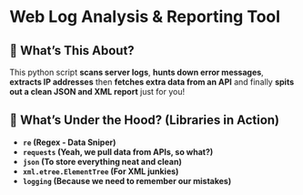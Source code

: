 # Web Log Analysis & Reporting Tool  

## 📌 What’s This About?
This python script **scans server logs**, **hunts down error messages**, **extracts IP addresses** then **fetches extra data from an API** and finally **spits out a clean JSON and XML report** just for you!  

## 📌 What’s Under the Hood? (Libraries in Action)
+ **`re` (Regex - Data Sniper)**  
+ **`requests` (Yeah, we pull data from APIs, so what?)**  
+ **`json` (To store everything neat and clean)**  
+ **`xml.etree.ElementTree` (For XML junkies)**  
+ **`logging` (Because we need to remember our mistakes)**
